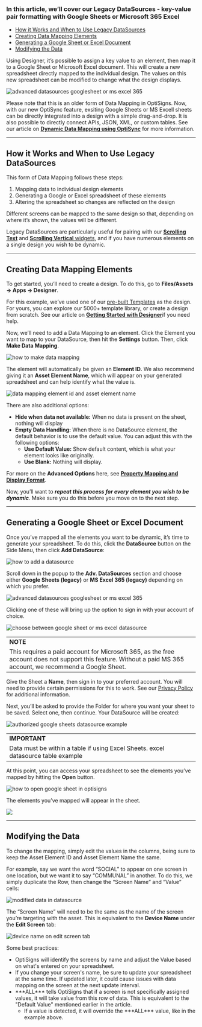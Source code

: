 ### In this article, we’ll cover our Legacy DataSources - key-value pair formatting with Google Sheets or Microsoft 365 Excel

* [How it Works and When to Use Legacy DataSources](#HowitWorks)
* [Creating Data Mapping Elements](#Creating)
* [Generating a Google Sheet or Excel Document](#Generating)
* [Modifying the Data](#Modifying)

Using Designer, it’s possible to assign a key value to an element, then map it to a Google Sheet or Microsoft Excel document. This will create a new spreadsheet directly mapped to the individual design. The values on this new spreadsheet can be modified to change what the design displays.

![advanced datasources googlesheet or ms excel 365](https://support.optisigns.com/hc/article_attachments/42915203035795)

Please note that this is an older form of Data Mapping in OptiSigns. Now, with our new OptiSync feature, exsiting Google Sheets or MS Excell sheets can be directly integrated into a design with a simple drag-and-drop. It is also possible to directly connect APIs, JSON, XML, or custom tables. See our article on [**Dynamic Data Mapping using OptiSync**](https://support.optisigns.com/hc/en-us/articles/29217646663187-How-to-Set-Up-Dynamic-Data-Mapping-with-OptiSync) for more information.

---

How it Works and When to Use Legacy DataSources
-----------------------------------------------

This form of Data Mapping follows these steps:

1. Mapping data to individual design elements
2. Generating a Google or Excel spreadsheet of these elements
3. Altering the spreadsheet so changes are reflected on the design

Different screens can be mapped to the same design so that, depending on where it’s shown, the values will be different.

Legacy DataSources are particularly useful for pairing with our [**Scrolling Text**](https://support.optisigns.com/hc/en-us/articles/42436941395475-Widgets-in-Designer#ScrollingText) and [**Scrolling Vertical** widgets](https://support.optisigns.com/hc/en-us/articles/42436941395475-Widgets-in-Designer#ScrollingVertical), and if you have numerous elements on a single design you wish to be dynamic.

---

Creating Data Mapping Elements
------------------------------

To get started, you’ll need to create a design. To do this, go to **Files/Assets → Apps → Designer**.

For this example, we’ve used one of our [pre-built Templates](https://canvas.optisigns.com/) as the design. For yours, you can explore our 5000+ template library, or create a design from scratch. See our article on [**Getting Started with Designer**](https://support.optisigns.com/hc/en-us/articles/42087942047379-Getting-Started-with-Designer)if you need help.

Now, we’ll need to add a Data Mapping to an element. Click the Element you want to map to your DataSource, then hit the **Settings** button. Then, click **Make Data Mapping**.

![how to make data mapping](https://support.optisigns.com/hc/article_attachments/42915219044243)

The element will automatically be given an **Element ID.** We also recommend giving it an **Asset Element Name**, which will appear on your generated spreadsheet and can help identify what the value is.

![data mapping element id and asset element name](https://support.optisigns.com/hc/article_attachments/42915203032083)

There are also additional options:

* **Hide when data not available:** When no data is present on the sheet, nothing will display
* **Empty Data Handling:** When there is no DataSource element, the default behavior is to use the default value. You can adjust this with the following options:
  + **Use Default Value:** Show default content, which is what your element looks like originally.
  + **Use Blank:** Nothing will display.

For more on the **Advanced Options** here, see [**Property Mapping and Display Format**](https://support.optisigns.com/hc/en-us/articles/29217646663187-How-to-Set-Up-Dynamic-Data-Mapping-with-OptiSync#Property).

Now, you’ll want to ***repeat this process for every element you wish to be dynamic***. Make sure you do this before you move on to the next step.

---

Generating a Google Sheet or Excel Document
-------------------------------------------

Once you’ve mapped all the elements you want to be dynamic, it’s time to generate your spreadsheet. To do this, click the **DataSource** button on the Side Menu, then click **Add DataSource**:

![how to add a datasource](https://support.optisigns.com/hc/article_attachments/42915203033491)

Scroll down in the popup to the **Adv. DataSources** section and choose either **Google Sheets (legacy)** or **MS Excel 365 (legacy)** depending on which you prefer.

![advanced datasources googlesheet or ms excel 365](https://support.optisigns.com/hc/article_attachments/42915203035795)

Clicking one of these will bring up the option to sign in with your account of choice.

![choose between google sheet or ms excel datasource](https://support.optisigns.com/hc/article_attachments/42915203036819)

|  |
| --- |
| **NOTE** |
| This requires a paid account for Microsoft 365, as the free account does not support this feature. Without a paid MS 365 account, we recommend a Google Sheet. |

Give the Sheet a **Name**, then sign in to your preferred account. You will need to provide certain permissions for this to work. See our [Privacy Policy](https://www.optisigns.com/privacy-policy) for additional information.

Next, you’ll be asked to provide the Folder for where you want your sheet to be saved. Select one, then continue. Your DataSource will be created:

![authorized google sheets datasource example](https://support.optisigns.com/hc/article_attachments/42915203039123)

|  |
| --- |
| **IMPORTANT** |
| Data must be within a table if using Excel Sheets.  excel datasource table example |

At this point, you can access your spreadsheet to see the elements you’ve mapped by hitting the **Open** button.

![how to open google sheet in optisigns](https://support.optisigns.com/hc/article_attachments/42915219091475)

The elements you’ve mapped will appear in the sheet.

![](https://support.optisigns.com/hc/article_attachments/42915219094419)

---

Modifying the Data
------------------

To change the mapping, simply edit the values in the columns, being sure to keep the Asset Element ID and Asset Element Name the same.

For example, say we want the word “SOCIAL” to appear on one screen in one location, but we want it to say “COMMUNAL” in another. To do this, we simply duplicate the Row, then change the “Screen Name” and “Value” cells:

![modified data in datasource](https://support.optisigns.com/hc/article_attachments/42915203045779)

The “Screen Name” will need to be the same as the name of the screen you’re targeting with the asset. This is equivalent to the **Device Name** under the **Edit Screen** tab:

![device name on edit screen tab](https://support.optisigns.com/hc/article_attachments/42915203048467)

Some best practices:

* OptiSigns will identify the screens by name and adjust the Value based on what's entered on your spreadsheet.
* If you change your screen's name, be sure to update your spreadsheet at the same time. If updated later, it could cause issues with data mapping on the screen at the next update interval.
* \*\*\*ALL\*\*\* tells OptiSigns that if a screen is not specifically assigned values, it will take value from this row of data. This is equivalent to the "Default Value" mentioned earlier in the article.
  + If a value is detected, it will override the \*\*\*ALL\*\*\* value, like in the example above.